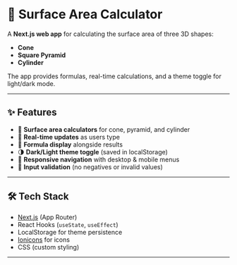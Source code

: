 # 📘 Surface Area Calculator

A **Next.js web app** for calculating the surface area of three 3D shapes:  
- **Cone**  
- **Square Pyramid**  
- **Cylinder**

The app provides formulas, real-time calculations, and a theme toggle for light/dark mode.

---

## ✨ Features
- 🧮 **Surface area calculators** for cone, pyramid, and cylinder  
- 🔄 **Real-time updates** as users type  
- 📐 **Formula display** alongside results  
- 🌗 **Dark/Light theme toggle** (saved in localStorage)  
- 📱 **Responsive navigation** with desktop & mobile menus  
- 🚫 **Input validation** (no negatives or invalid values)  

---

## 🛠️ Tech Stack
- [Next.js](https://nextjs.org/) (App Router)  
- React Hooks (`useState`, `useEffect`)  
- LocalStorage for theme persistence  
- [Ionicons](https://ionic.io/ionicons) for icons  
- CSS (custom styling)

---

